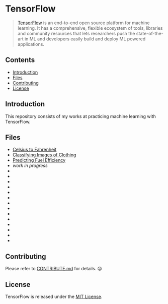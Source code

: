 # TensorFlow
> [TensorFlow](https://www.tensorflow.org/) is an end-to-end open source platform for machine learning. It has a comprehensive, flexible ecosystem of tools, libraries and community resources that lets researchers push the state-of-the-art in ML and developers easily build and deploy ML powered applications.

## Contents
- [Introduction](#Introduction)
- [Files](#Files)
- [Contributing](#Contributing)
- [License](#License)

## Introduction
This repository consists of my works at practicing machine learning with TensorFlow.

## Files
- [Celsius to Fahrenheit](./Celsius_to_Fahrenheit.ipynb)
- [Classifying Images of Clothing](./Classifying_Images_of_Clothing.ipynb)
- [Predicting Fuel Efficiency](./Predicting_fuel_efficiency.ipynb)
- *work in progress*
- 
-
-
-
-
-
-
-
-
-
-
-
-
-

## Contributing
Please refer to [CONTRIBUTE.md](./CONTRIBUTE.md) for details. :heart_eyes:

## License
TensorFlow is released under the [MIT License](./LICENSE).

